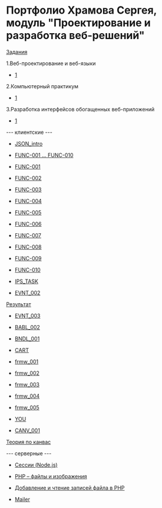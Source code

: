 # Портфолио Храмова Сергея, модуль "Проектирование и разработка веб-решений"

<a href="https://kodaktor.ru/herzen_tasks_2019">Задания</a>

1.Веб-проектирование и веб-языки

* <a href="http://kodaktor.ru/web_2017_Prilo1.pdf">1</a>

2.Компьютерный практикум

* <a href="http://kodaktor.ru/pra_2017_Prilo1.pdf">1</a>

3.Разработка интерфейсов обогащенных веб-приложений

* <a href="http://kodaktor.ru/inr_2017_Prilo1.pdf">1</a>

--- клиентские ---

* <a href="https://kodaktor.ru/g/json_intro">JSON_intro</a>

* <a href="https://kodaktor.ru/g/func">FUNC-001 ... FUNC-010</a>

* <a href="https://kodaktor.ru/func_001">FUNC-001</a>

* <a href="https://kodaktor.ru/func_002">FUNC-002</a>

* <a href="https://kodaktor.ru/func_003">FUNC-003</a>

* <a href="https://kodaktor.ru/func_004">FUNC-004</a>

* <a href="https://kodaktor.ru/func_005">FUNC-005</a>

* <a href="https://kodaktor.ru/func_006">FUNC-006</a>

* <a href="https://kodaktor.ru/func_007">FUNC-007</a>

* <a href="https://kodaktor.ru/func_008">FUNC-008</a>

* <a href="https://kodaktor.ru/func_009">FUNC-009</a>

* <a href="https://kodaktor.ru/func_010">FUNC-010</a>

* <a href="https://kodaktor.ru/g/ips_task">IPS_TASK</a>

* <a href="https://kodaktor.ru/evnt_002">EVNT_002</a>

<a href="https://kodaktor.ru/custom_45da5">Результат</a>

* <a href="https://kodaktor.ru/evnt_003">EVNT_003</a>

* <a href="https://kodaktor.ru/bind02032018">BABL_002</a>

* <a href="https://kodaktor.ru/g/bndl_001">BNDL_001</a>

* <a href="https://kodaktor.ru/g/cart">CART</a>

* <a href="https://kodaktor.ru/frmw_001">frmw_001</a>

* <a href="https://kodaktor.ru/frmw_002">frmw_002</a>

* <a href="https://kodaktor.ru/frmw_003">frmw_003</a>

* <a href="https://kodaktor.ru/frmw_004">frmw_004</a>

* <a href="https://kodaktor.ru/frmw_005">frmw_005</a>

* <a href="https://kodaktor.ru/you">YOU</a>

* <a href="http://kodaktor.ru/cnvs/lr_canvas_rates.pdf">CANV_001</a>

<a href="http://kodaktor.ru/cnvs/theory">Теория по канвас</a>

--- серверные  --- 

* <a href="http://kodaktor.ru/sss/t4-2.pdf">Сессии (Node.js)</a>

* <a href="https://moodle.herzen.spb.ru/pluginfile.php/228455/mod_resource/content/1/lr.pdf">PHP – файлы и изображения
</a>

* <a href="https://moodle.herzen.spb.ru/pluginfile.php/228177/mod_resource/content/1/lrfiles.pdf">Добавление и чтение записей файла в PHP</a>

* <a href="https://github.com/GossJS/mailer">Mailer</a>

